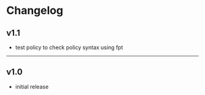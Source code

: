 # Changelog

## v1.1

- test policy to check policy syntax using fpt

---------

## v1.0

- initial release
